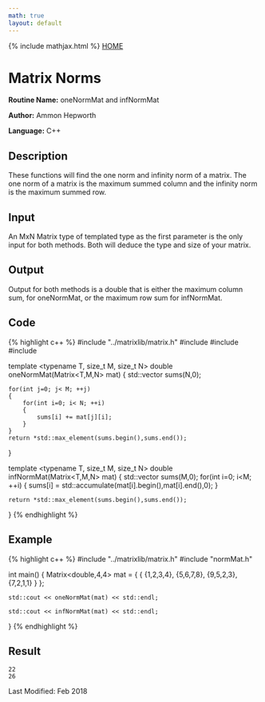 ```yaml
---
math: true
layout: default
---
```

{% include mathjax.html %}
<a href="https://ammonhepworth.github.io/MATH5620/index">HOME</a>

# Matrix Norms

**Routine Name:** oneNormMat and infNormMat

**Author:** Ammon Hepworth

**Language:** C++


## Description

These functions will find the one norm and infinity norm of a matrix. The one norm of a matrix is the maximum summed column and the infinity norm is the maximum summed row.

## Input

An MxN Matrix type of templated type as the first parameter is the only input for both methods. Both will deduce the type and size of your matrix.

## Output

Output for both methods is a double that is either the maximum column sum, for oneNormMat, or the maximum row sum for infNormMat.

## Code

{% highlight c++ %}
#include "../matrixlib/matrix.h"
#include <vector>
#include <algorithm>
#include <cmath>

template <typename T, size_t M, size_t N>
double oneNormMat(Matrix<T,M,N> mat)
{
	std::vector<double> sums(N,0);

	for(int j=0; j< M; ++j)
	{
		for(int i=0; i< N; ++i)
		{
			sums[i] += mat[j][i];
		}
	}
	return *std::max_element(sums.begin(),sums.end());
}


template <typename T, size_t M, size_t N>
double infNormMat(Matrix<T,M,N> mat) 
{
	std::vector<double> sums(M,0);
	for(int i=0; i<M; ++i)
	{
		sums[i] = std::accumulate(mat[i].begin(),mat[i].end(),0);
	}

	return *std::max_element(sums.begin(),sums.end());
}
{% endhighlight %}

## Example

{% highlight c++ %}
#include "../matrixlib/matrix.h"
#include "normMat.h"

int main() {
	Matrix<double,4,4> mat = { {
														 {1,2,3,4},
														 {5,6,7,8},
														 {9,5,2,3},
														 {7,2,1,1}
														 } };

	std::cout << oneNormMat(mat) << std::endl;

	std::cout << infNormMat(mat) << std::endl;
}
{% endhighlight %}

## Result
```
22
26
```

Last Modified: Feb 2018
